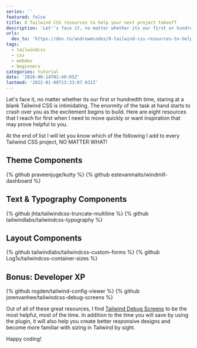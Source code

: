 ```yaml
---
series: ''
featured: false
title: 8 Tailwind CSS resources to help your next project takeoff
description: 'Let''s face it, no matter whether its our first or hundredth time, staring at a blank Tailwind CSS is...'
urls:
  dev_to: 'https://dev.to/andrewmcodes/8-tailwind-css-resources-to-help-your-next-project-takeoff-2b92'
tags:
  - tailwindcss
  - css
  - webdev
  - beginners
categories: tutorial
date: '2020-08-14T01:40:05Z'
lastmod: '2022-01-09T13:33:07.031Z'
---
```


Let's face it, no matter whether its our first or hundredth time, staring at a blank Tailwind CSS is intimidating. The enormity of the task at hand starts to crash over you as the excitement begins to build. Here are eight resources that I reach for first when I need to move quickly or want inspiration that may prove helpful to you.

At the end of list I will let you know which of the following I add to every Tailwind CSS project, NO MATTER WHAT!

## Theme Components

{% github praveenjuge/kutty %}
{% github estevanmaito/windmill-dashboard %}

## Text & Typography Components

{% github jhta/tailwindcss-truncate-multiline %}
{% github tailwindlabs/tailwindcss-typography %}

## Layout Components

{% github tailwindlabs/tailwindcss-custom-forms %}
{% github Log1x/tailwindcss-container-sizes %}

## Bonus: Developer XP

{% github rogden/tailwind-config-viewer %}
{% github jorenvanhee/tailwindcss-debug-screens %}

Out of all of these great resources, I find [Tailwind Debug Screens](https://github.com/jorenvanhee/tailwindcss-debug-screens) to be the most helpful, most of the time. In addition to the time you will save by using the plugin, it will also help you create better responsive designs and become more familiar with sizing in Tailwind by sight.

Happy coding!
